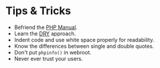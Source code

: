 # Tips & Tricks

- Befriend the [PHP Manual](https://www.php.net/manual/en/index.php).
- Learn the [DRY](https://en.wikipedia.org/wiki/Don't_repeat_yourself) approach.
- Indent code and use white space properly for readability.
- Know the differences between single and double quotes.
- Don't put `phpinfo()` in webroot. 
- Never ever trust your users.